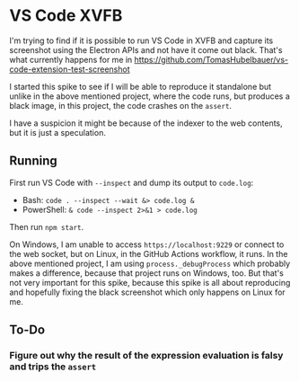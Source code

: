 # VS Code XVFB

I'm trying to find if it is possible to run VS Code in XVFB and capture its
screenshot using the Electron APIs and not have it come out black. That's what
currently happens for me in
https://github.com/TomasHubelbauer/vs-code-extension-test-screenshot

I started this spike to see if I will be able to reproduce it standalone but
unlike in the above mentioned project, where the code runs, but produces a black
image, in this project, the code crashes on the `assert`.

I have a suspicion it might be because of the indexer to the web contents, but
it is just a speculation.

## Running

First run VS Code with `--inspect` and dump its output to `code.log`:

- Bash: `code . --inspect --wait &> code.log &`
- PowerShell: `& code --inspect 2>&1 > code.log`

Then run `npm start`.

On Windows, I am unable to access `https://localhost:9229` or connect to the web
socket, but on Linux, in the GitHub Actions workflow, it runs. In the above
mentioned project, I am using `process._debugProcess` which probably makes a
difference, because that project runs on Windows, too. But that's not very
important for this spike, because this spike is all about reproducing and
hopefully fixing the black screenshot which only happens on Linux for me.

## To-Do

### Figure out why the result of the expression evaluation is falsy and trips the `assert`
